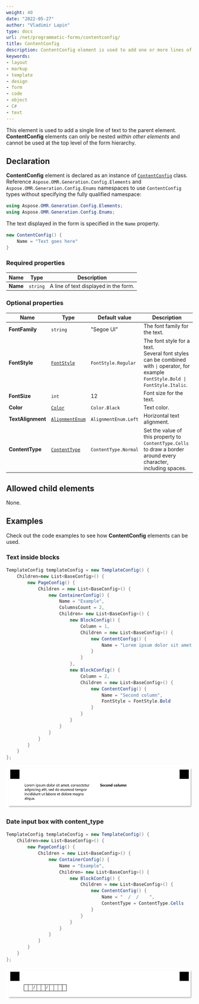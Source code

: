 ```yaml
---
weight: 40
date: "2022-05-27"
author: "Vladimir Lapin"
type: docs
url: /net/programmatic-forms/contentconfig/
title: ContentConfig
description: ContentConfig element is used to add one or more lines of text to the parent element.
keywords:
- layout
- markup
- template
- design
- form
- code
- object
- C#
- text
---
```


This element is used to add a single line of text to the parent element. **ContentConfig** elements can only be nested _within other elements_ and cannot be used at the top level of the form hierarchy.

## Declaration

**ContentConfig** element is declared as an instance of [`ContentConfig`](https://reference.aspose.com/omr/net/aspose.omr.generation.config.elements/contentconfig/) class. Reference `Aspose.OMR.Generation.Config.Elements` and `Aspose.OMR.Generation.Config.Enums` namespaces to use `ContentConfig` types without specifying the fully qualified namespace:

```csharp
using Aspose.OMR.Generation.Config.Elements;
using Aspose.OMR.Generation.Config.Enums;
```

The text displayed in the form is specified in the `Name` property.

```csharp
new ContentConfig() {
	Name = "Text goes here"
}
```

### Required properties

Name | Type | Description
---- | ---- | -----------
**Name** | `string` | A line of text displayed in the form.

### Optional properties

Name | Type | Default value | Description
---- | ---- | ------------- | -----------
**FontFamily** | `string` | "Segoe UI" | The font family for the text.
**FontStyle** | [`FontStyle`](https://reference.aspose.com/omr/net/aspose.omr.generation/fontstyle/) | `FontStyle.Regular` | The font style for a text.<br />Several font styles can be combined with `\|` operator, for example `FontStyle.Bold \| FontStyle.Italic`.
**FontSize** | `int` | 12 | Font size for the text.
**Color** | [`Color`](https://reference.aspose.com/omr/net/aspose.omr.generation/color/) | `Color.Black` | Text color.
**TextAlignment** | [`AlignmentEnum`](https://reference.aspose.com/omr/net/aspose.omr.generation.config.enums/alignmentenum/) | `AlignmentEnum.Left` | Horizontal text alignment.
**ContentType** | [`ContentType`](https://reference.aspose.com/omr/net/aspose.omr.generation.config.enums/contenttype/) | `ContentType.Normal` | Set the value of this property to `ContentType.Cells` to draw a border around every character, including spaces.

## Allowed child elements

None.

## **Examples**

Check out the code examples to see how **ContentConfig** elements can be used.

### Text inside blocks

```csharp
TemplateConfig templateConfig = new TemplateConfig() {
	Children=new List<BaseConfig>() {
		new PageConfig() {
			Children = new List<BaseConfig>() {
				new ContainerConfig() {
					Name = "Example",
					ColumnsCount = 2,
					Children= new List<BaseConfig>() {
						new BlockConfig() {
							Column = 1,
							Children = new List<BaseConfig>() {
								new ContentConfig() {
									Name = "Lorem ipsum dolor sit amet, consectetur adipiscing elit, sed do eiusmod tempor incididunt ut labore et dolore magna aliqua."
								}
							}
						},
						new BlockConfig() {
							Column = 2,
							Children = new List<BaseConfig>() {
								new ContentConfig() {
									Name = "Second column",
									FontStyle = FontStyle.Bold
								}
							}
						}
					}
				}
			}
		}
	}
};
```

![Text](content.png)

### Date input box with content_type

```csharp
TemplateConfig templateConfig = new TemplateConfig() {
	Children=new List<BaseConfig>() {
		new PageConfig() {
			Children = new List<BaseConfig>() {
				new ContainerConfig() {
					Name = "Example",
					Children= new List<BaseConfig>() {
						new BlockConfig() {
							Children = new List<BaseConfig>() {
								new ContentConfig() {
									Name = "  /  /    ",
									ContentType = ContentType.Cells
								}
							}
						}
					}
				}
			}
		}
	}
};
```

![Date input box with content_type](date-box.png)
